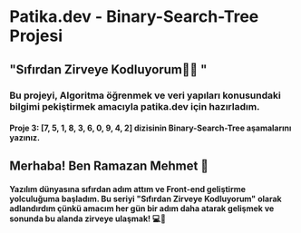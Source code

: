 
# Patika.dev - Binary-Search-Tree Projesi

## "Sıfırdan Zirveye Kodluyorum👩‍💻 "

### Bu projeyi, Algoritma öğrenmek ve veri yapıları konusundaki bilgimi pekiştirmek amacıyla patika.dev için hazırladım.

#### Proje 3: [7, 5, 1, 8, 3, 6, 0, 9, 4, 2] dizisinin Binary-Search-Tree aşamalarını yazınız.

## Merhaba! Ben Ramazan Mehmet 👋

#### Yazılım dünyasına sıfırdan adım attım ve Front-end geliştirme yolculuğuma başladım. Bu seriyi "Sıfırdan Zirveye Kodluyorum" olarak adlandırdım çünkü amacım her gün bir adım daha atarak gelişmek ve sonunda bu alanda zirveye ulaşmak! 💻🚀
